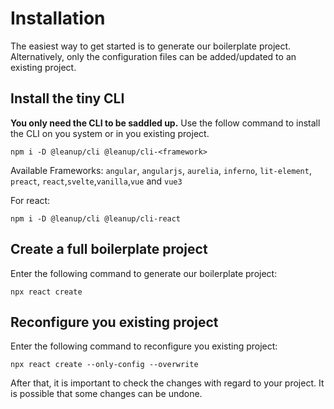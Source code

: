 # Installation

The easiest way to get started is to generate our boilerplate project. Alternatively, only the configuration files can be added/updated to an existing project.

## Install the tiny CLI

**You only need the CLI to be saddled up.** Use the follow command to install the CLI on you system or in you existing project.

`npm i -D @leanup/cli @leanup/cli-<framework>`

Available Frameworks: `angular`, `angularjs`, `aurelia`, `inferno`, `lit-element`, `preact`, `react`,`svelte`,`vanilla`,`vue` and `vue3`

For react:

`npm i -D @leanup/cli @leanup/cli-react`

## Create a full boilerplate project

Enter the following command to generate our boilerplate project:

`npx react create`

## Reconfigure you existing project

Enter the following command to reconfigure you existing project:

`npx react create --only-config --overwrite`

After that, it is important to check the changes with regard to your project. It is possible that some changes can be undone.
